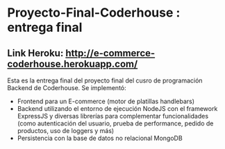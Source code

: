 # Proyecto-Final-Coderhouse : entrega final

## Link Heroku: http://e-commerce-coderhouse.herokuapp.com/

Esta es la entrega final del proyecto final del cusro de programación Backend de Coderhouse. Se implementó:
- Frontend para un E-commerce (motor de platillas handlebars)
- Backend utilizando el entorno de ejecución NodeJS con el framework ExpressJS y diversas librerías para complementar funcionalidades (como autenticación del usuario, prueba de performance, pedido de productos, uso de loggers y más)
- Persistencia con la base de datos no relacional MongoDB